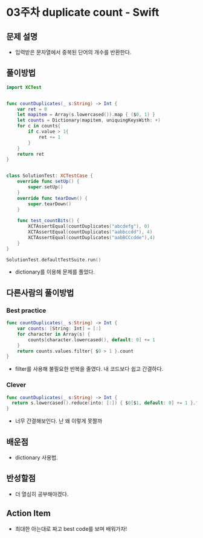 # 03주차 duplicate count - Swift

## 문제 설명
* 입력받은 문자열에서 중복된 단어의 개수를 반환한다.

## 풀이방법
```swift
import XCTest


func countDuplicates(_ s:String) -> Int {
    var ret = 0
    let mapitem = Array(s.lowercased()).map { ($0, 1) }
    let counts = Dictionary(mapitem, uniquingKeysWith: +)
    for c in counts{
        if c.value > 1{
            ret += 1
        }
    }
    return ret
}


class SolutionTest: XCTestCase {
    override func setUp() {
        super.setUp()
    }
    override func tearDown() {
        super.tearDown()
    }
    
    func test_countBits() {
        XCTAssertEqual(countDuplicates("abcdefg"), 0)
        XCTAssertEqual(countDuplicates("aabbccdd"), 4)
        XCTAssertEqual(countDuplicates("aabBCCcdde"),4)
    }
}

SolutionTest.defaultTestSuite.run()
```
* dictionary를 이용해 문제를 풀었다.

## 다른사람의 풀이방법

### Best practice
```swift
func countDuplicates(_ s:String) -> Int {
    var counts: [String: Int] = [:]
    for character in Array(s) {
        counts[character.lowercased(), default: 0] += 1
    }
    return counts.values.filter{ $0 > 1 }.count
}
```
* filter를 사용해 불필요한 반복을 줄였다. 내 코드보다 쉽고 간결하다.

### Clever
```swift
func countDuplicates(_ s:String) -> Int {
  return s.lowercased().reduce(into: [:]) { $0[$1, default: 0] += 1 }.filter { $0.1 > 1 }.count
}
```
* 너무 간결해보인다. 난 왜 이렇게 못짤까

## 배운점
* dictionary 사용법. 

## 반성할점
* 더 열심히 공부해야겠다.

## Action Item
* 최대한 아는대로 짜고 best code를 보며 배워가자!